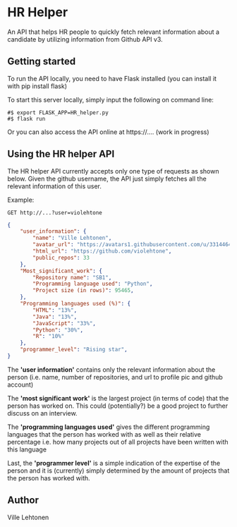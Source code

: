 # HR Helper
An API that helps HR people to quickly fetch relevant information about a candidate by utilizing information from Github API v3.

## Getting started
To run the API locally, you need to have Flask installed (you can install it with pip install flask)

To start this server locally, simply input the following on command line:
```
#$ export FLASK_APP=HR_helper.py
#$ flask run
```

Or you can also access the API online at https://.... (work in progress)

## Using the HR helper API
The HR helper API currently accepts only one type of requests as shown below. Given the github username, the API just simply fetches all the relevant information of this user.

Example:
```
GET http://...?user=violehtone
```

```json
{
    "user_information": {
        "name": "Ville Lehtonen",
        "avatar_url": "https://avatars1.githubusercontent.com/u/33144646?v=4",
        "html_url": "https://github.com/violehtone",
        "public_repos": 33
    },
    "Most_significant_work": {
        "Repository name": "SB1",
        "Programming language used": "Python",
        "Project size (in rows)": 95465,
    },
    "Programming languages used (%)": {
        "HTML": "13%",
        "Java": "13%",
        "JavaScript": "33%",
        "Python": "30%",
        "R": "10%"
    },
    "programmer_level": "Rising star",
}
```
The **'user information'** contains only the relevant information about the person (i.e. name, number of repositories, and url to profile pic and github account)

The **'most significant work'** is the largest project (in terms of code) that the person has worked on. This could (potentially?) be a good project to further discuss on an interview.

The **'programming languages used'** gives the different programming languages that the person has worked with as well as their relative percentage i.e. how many projects out of all projects have been written with this language

Last, the **'programmer level'** is a simple indication of the expertise of the person and it is (currently) simply determined by the amount of projects that the person has worked with.


## Author
Ville Lehtonen